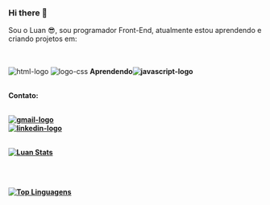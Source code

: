 ### Hi there 👋

Sou o Luan :sunglasses:, sou programador Front-End, atualmente estou aprendendo e criando projetos em:

<br/>
<br/>

<img src="https://img.shields.io/badge/HTML5-E34F26?style=for-the-badge&logo=html5&logoColor=white" alt="html-logo"/>
<img src="https://img.shields.io/badge/CSS3-1572B6?style=for-the-badge&logo=css3&logoColor=white" alt="logo-css"/>
<b>Aprendendo<b/><img src="https://img.shields.io/badge/JavaScript-F7DF1E?style=for-the-badge&logo=javascript&logoColor=black" alt="javascript-logo"/>

<br/>
<br/>
 
<b>Contato<b/>:

<br/>

<a href="mailto:luan8285@gmail.com">
<img src="https://img.shields.io/badge/Gmail-D14836?style=for-the-badge&logo=gmail&logoColor=white" alt="gmail-logo">
<a/>

<br>

<a href="https://www.linkedin.com/in/luan-barros-freitas-136034264/">
<img src="https://img.shields.io/badge/LinkedIn-0077B5?style=for-the-badge&logo=linkedin&logoColor=white" alt="linkedin-logo">
<a/>

<br>
<br>

[![Luan Stats](https://github-readme-stats.vercel.app/api?username=luanfreitas8779&theme=radical)](https://github.com/anuraghazra/github-readme-stats)

<br>
<br>

[![Top Linguagens](https://github-readme-stats.vercel.app/api/top-langs/?username=luanfreitas8779&theme=radical)](https://github.com/anuraghazra/github-readme-stats)
